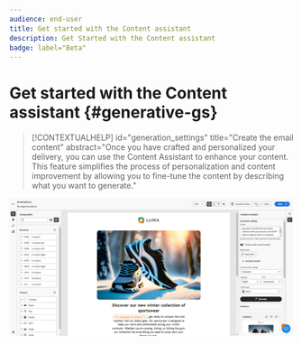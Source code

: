 ```yaml
---
audience: end-user
title: Get started with the Content assistant
description: Get Started with the Content assistant
badge: label="Beta" 
---
```


# Get started with the Content assistant {#generative-gs}

>[!CONTEXTUALHELP]
>id="generation_settings"
>title="Create the email content"
>abstract="Once you have crafted and personalized your delivery, you can use the Content Assistant to enhance your content. This feature simplifies the process of personalization and content improvement by allowing you to fine-tune the content by describing what you want to generate."

![](assets/gs-genai.png)  
